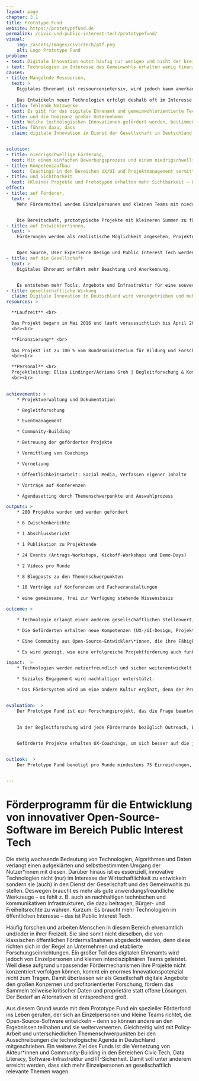 ```yaml
---
layout: page
chapter: 3.1
title: Prototype Fund
website: https://prototypefund.de
permalink: /civic-und-public-interest-tech/prototypefund/
visual:
    img: /assets/images/civictech/ptf.png
    alt: Logo Prototype Fund
problem:
- text: Digitale Innovation nutzt häufig nur wenigen und nicht der breiten Gesellschaft.
- text: Technologien im Interesse des Gemeinwohls erhalten wenig finanzielle Förderung.
causes:
- title: Mangelnde Ressourcen,
  text: >
    Digitales Ehrenamt ist ressourcenintensiv, wird jedoch kaum anerkannt oder finanziert. 
    
    Das Entwickeln neuer Technologien erfolgt deshalb oft im Interesse von Wirtschaftlichkeit oder Datenverwertbarkeit.
- title: fehlende Netzwerke
  text: Es gibt für das digitale Ehrenamt und gemeinwohlorientierte Technologieentwicklung kaum Netzwerke, die sich für eine Verbesserung der Situation einsetzen können.
- title: und die Dominanz großer Unternehmen
  text: Welche technologischen Innovationen gefördert werden, bestimmen derzeit große internationale Konzerne oder Kapitalgeber. Dabei liegt oftmals die Expertise darüber, welche Entwicklungen wirklich benötigt werden oder welche Innovationen der Skalierung bedürfen, in der Gesellschaft – diese wird aber nicht einbezogen.
- title: führen dazu, dass
  claim: digitale Innovation im Dienst der Gesellschaft in Deutschland kaum stattfindet.


solution:
- title: niedrigschwellige Förderung,
  text: Mit einem einfachen Bewerbungsprozess und einem niedrigschwelligen Förderverfahren zeigen wir, dass die Förderung digitaler Innovationen aus der Gesellschaft möglich und wünschenswert ist.
- title: Kompetenzaufbau
  text:  Coachings in den Bereichen UX/UI und Projektmanagement vermitteln der Open-Source-Community Wissen, das auch bei der Umsetzung weiterer Projekte nützlich sein kann.
- title: und Sichtbarkeit
  text: (Kleine) Projekte und Prototypen erhalten mehr Sichtbarkeit – über die Website des Prototype Fund, Medien, Konferenzen und andere Veranstaltungen sowie aktive Vernetzungsarbeit.
effect:
- title: auf Förderer,
  text: >
    Mehr Fördermittel werden Einzelpersonen und kleinen Teams mit niedrigschwelligen Verfahren bereitgestellt.


    Die Bereitschaft, prototypische Projekte mit kleineren Summen zu fördern, steigt.
- title: auf Entwickler*innen,
  text: >
    Förderungen werden als realistische Möglichkeit angesehen, Projekte umzusetzen.


    Open Source, User Experience Design und Public Interest Tech werden als Konzepte weiterverbreitet.
- title: auf die Gesellschaft
  text: >
    Digitales Ehrenamt erfährt mehr Beachtung und Anerkennung.


    Es entstehen mehr Tools, Angebote und Infrastruktur für eine souveräne, digital handlungsfähige und informierte Gesellschaft.
- title: gesellschaftliche Wirkung
  claim: Digitale Innovation in Deutschland wird vorangetrieben und mehr digitale Tools sowie sichere Infrastruktur für die Gesellschaft werden geschaffen.
resources: >

  **Laufzeit** <br>

  Das Projekt begann im Mai 2016 ​und läuft voraussichtlich bis ​April 2021. Es handelt sich damit für 2019 um eine ganzjährige Laufzeit.
  <br><br>

  **Finanzierung** <br>
  
  Das Projekt ist zu 100 % vom Bundesministerium für Bildung und Forschung finanziert. Das Budget für 2019 beträgt 491.215 €.
  <br><br>

  **Personal** <br>
  Projektleitung: Elisa Lindinger/Adriana Groh | Begleitforschung & Kommunikation: Katharina Meyer | Projektmanagement: Adriana Groh, Thomas Friese, Marie Gutbub, Michael Peters | Controlling: Nadine Evers, Juliane Krüger | technische Administration: Gregor Gilka
  <br><br>

 
achievements: >
    * Projektverwaltung und Dokumentation

    * Begleitforschung

    * Eventmanagement

    * Community-Building

    * Betreuung der geförderten Projekte

    * Vermittlung von Coachings

    * Vernetzung

    * Öffentlichkeitsarbeit: Social Media, Verfassen eigener Inhalte

    * Vorträge auf Konferenzen

    * Agendasetting durch Themenschwerpunkte und Auswahlprozess

outputs: >
    * 200 Projekte wurden und werden gefördert

    * 6 Zwischenberichte

    * 1 Abschlussbericht

    * 1 Publikation zu Projektende

    * 24 Events (Antrags-Workshops, Kickoff-Workshops und Demo-Days)

    * 2 Videos pro Runde

    * 8 Blogposts zu den Themenschwerpunkten

    * 10 Vorträge auf Konferenzen und Fachveranstaltungen
    
    * eine gemeinsame, frei zur Verfügung stehende Wissensbasis

outcome: >

    * Technologie erlangt einen anderen gesellschaftlichen Stellenwert, da ihre positiven Aspekte gegenüber den Risiken herausgestellt werden.

    * Die Geförderten erhalten neue Kompetenzen (UX-/UI-Design, Projektmanagement etc).

    * Eine Community aus Open-Source-Entwickler\*innen, die ihre Fähigkeiten und Ressourcen in den Dienst der Gesellschaft stellen, wird aufgebaut.

    * Es wird gezeigt, wie eine erfolgreiche Projektförderung auch funktionieren kann. Der Fund ist somit Vorbild - und wird in Teilen von anderen Förderern aufgegriffen.

impact:  >
    * Technologien werden nutzerfreundlich und sicher weiterentwickelt.

    * Soziales Engagement wird nachhaltiger unterstützt.

    * Das Fördersystem wird um eine andere Kultur ergänzt, denn der Prototype Fund fördert Civic-Tech-Projekte und kleine Teams sowie technische Infrastruktur – ohne wirtschaftliche Interessen.


evaluation:  >
    Der Prototype Fund ist ein Forschungsprojekt, das die Frage beantworten will, wie neue Zielgruppen für öffentliche Fördergelder erschlossen werden können und wie die öffentlichen Fördermaßnahmen so angepasst werden können, dass sie für neue Zielgruppen auch nutzbar sind. Einzelpersonen und kleine Teams sind die Zielgruppe des Prototype Funds, denn für diese existiert bisher keine niedrigschwellige Förderung mit öffentlichen Mitteln. Der Prototype Fund richtet sich deswegen gezielt an Softwareentwickler\*innen und kleine, interdisziplinäre Teams, die gesellschaftliche Themen vorantreiben. 

    
    In der Begleitforschung wird jede Förderrunde bezüglich Outreach, Bewerbungs- und Bewertungsprozess sowie mit Blick auf die Umsetzungsphase evaluiert. Ausgehend von den jeweiligen Ergebnissen werden die Fördermodalitäten von Runde zu Runde angepasst. Besonders hervorzuheben ist hier der Anstieg der Förderquote von 60 % auf 95 % – der Eigenanteil, den die Projekte einbringen müssen, hat sich somit deutlich verringert. 
    

    Geförderte Projekte erhalten UX-Coachings, um sich besser auf die jeweilige Zielgruppe einzustellen sowie Coachings zu Projektmanagement. Die Coachings wurden von den geförderten Projekten durchweg als positiv bewertet. 


outlook:  >
    Der Prototype Fund benötigt pro Runde mindestens 75 Einreichungen, um fortgeführt zu werden. Aufgrund der viel größeren Anzahl an Bewerbungen in den ersten beiden Runden wurde das Projekt im Sommer 2017 um zwei Jahre und vier weitere Runden verlängert. Das Programm legt besonderen Wert darauf, mit jedem Call neue Zielgruppen anzusprechen und die Gruppe der Einreichenden weiter zu diversifizieren.


---
```



# Förderprogramm für die Entwicklung von innovativer Open-Source-Software im Bereich Public Interest Tech

Die stetig wachsende Bedeutung von Technologien, Algorithmen und Daten verlangt einen aufgeklärten und selbstbestimmten Umgang der Nutzer\*innen mit diesen. Darüber hinaus ist es essenziell, innovative Technologien nicht (nur) im Interesse der Wirtschaftlichkeit zu entwickeln sondern sie (auch) in den Dienst der Gesellschaft und des Gemeinwohls zu stellen. Deswegen braucht es mehr als gute anwendungsfreundliche Werkzeuge – es fehlt z. B. auch an nachhaltigen technischen und kommunikativen Infrastrukturen, die dazu beitragen, Bürger- und Freiheitsrechte zu wahren. Kurzum: Es braucht mehr Technologien im öffentlichen Interesse – das ist Public Interest Tech. 

Häufig forschen und arbeiten Menschen in diesem Bereich ehrenamtlich und/oder in ihrer Freizeit. Sie sind somit nicht dieselben, die von klassischen öffentlichen Fördermaßnahmen abgedeckt werden, denn diese richten sich in der Regel an Unternehmen und etablierte Forschungseinrichtungen. Ein großer Teil des digitalen Ehrenamts wird jedoch von Einzelpersonen und kleinen interdisziplinären Teams geleistet. Weil diese aufgrund unpassender Fördermechanismen ihre Projekte nicht konzentriert verfolgen können, kommt ein enormes Innovationspotenzial nicht zum Tragen. Damit überlassen wir als Gesellschaft digitale Angebote den großen Konzernen und profitorientierter Forschung, fördern das Sammeln teilweise kritischer Daten und proprietäre statt offene Lösungen. Der Bedarf an Alternativen ist entsprechend groß.

Aus diesem Grund wurde mit dem Prototype Fund ein spezieller Förderfond ins Leben gerufen, der sich an Einzelpersonen und kleine Teams richtet, die Open-Source-Software entwickeln – denn so können andere an den Ergebnissen teilhaben und sie weiterverwerten. Gleichzeitig wird mit Policy-Arbeit und unterschiedlichen Themenschwerpunkten bei den Ausschreibungen die technologische Agenda in Deutschland mitgeschrieben. Ein weiteres Ziel des Funds ist die Vernetzung von Akteur\*innen und Community-Building in den Bereichen Civic Tech, Data Literacy, Software-Infrastruktur und IT-Sicherheit. Damit soll unter anderem erreicht werden, dass sich mehr Einzelpersonen an gesellschaftlich relevante Themen wagen.

